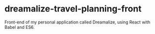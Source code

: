 # dreamalize-travel-planning-front
Front-end of my personal application called Dreamalize, using React with Babel and ES6.
